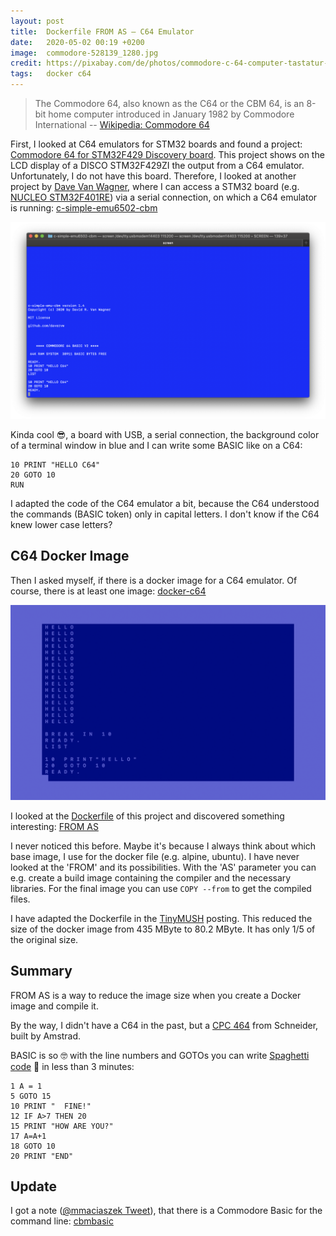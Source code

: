 ```yaml
---
layout: post
title:  Dockerfile FROM AS — C64 Emulator
date:   2020-05-02 00:19 +0200
image:  commodore-528139_1280.jpg
credit: https://pixabay.com/de/photos/commodore-c-64-computer-tastatur-528139/
tags:   docker c64
---
```


> The Commodore 64, also known as the C64 or the CBM 64, is an 8-bit home computer introduced in January 1982 by Commodore International -- [Wikipedia: Commodore 64]

First, I looked at C64 emulators for STM32 boards and found a project: [Commodore 64 for STM32F429 Discovery board]. This project shows on the LCD display of a DISCO STM32F429ZI the output from a C64 emulator. Unfortunately, I do not have this board. Therefore, I looked at another project by [Dave Van Wagner], where I can access a STM32 board (e.g. [NUCLEO STM32F401RE]) via a serial connection, on which a C64 emulator is running: [c-simple-emu6502-cbm]

![C64 emulator in terminal](/images/c-simple-emu-cbm.png)

Kinda cool 😎, a board with USB, a serial connection, the background color of a terminal window in blue and I can write some BASIC like on a C64:

```BASIC
10 PRINT "HELLO C64"
20 GOTO 10
RUN
```

I adapted the code of the C64 emulator a bit, because the C64 understood the commands (BASIC token) only in capital letters. I don't know if the C64 knew lower case letters?

## C64 Docker Image

Then I asked myself, if there is a docker image for a C64 emulator. Of course, there is at least one image: [docker-c64]

![C64 Emulator in Docker](/images/c64-docker.png)

I looked at the [Dockerfile] of this project and discovered something interesting: [FROM AS]

I never noticed this before. Maybe it's because I always think about which base image, I use for the docker file (e.g. alpine, ubuntu). I have never looked at the 'FROM' and its possibilities. With the 'AS' parameter you can e.g. create a build image containing the compiler and the necessary libraries. For the final image you can use `COPY --from` to get the compiled files.

I have adapted the Dockerfile in the [TinyMUSH] posting. This reduced the size of the docker image from 435 MByte to 80.2 MByte. It has only 1/5 of the original size.

## Summary

FROM AS is a way to reduce the image size when you create a Docker image and compile it.

By the way, I didn't have a C64 in the past, but a [CPC 464] from Schneider, built by Amstrad.

BASIC is so 🤓 with the line numbers and GOTOs you can write [Spaghetti code] 🍝 in less than 3 minutes:

```BASIC
1 A = 1
5 GOTO 15
10 PRINT "  FINE!"
12 IF A>7 THEN 20
15 PRINT "HOW ARE YOU?"
17 A=A+1
18 GOTO 10
20 PRINT "END"
```

## Update

I got a note ([@mmaciaszek Tweet]), that there is a Commodore Basic for the command line: [cbmbasic]

[Wikipedia: Commodore 64]: https://en.wikipedia.org/wiki/Commodore_64
[Commodore 64 for STM32F429 Discovery board]: https://techwithdave.davevw.com/2020/04/commodore-64-for-stm32f429-discovery.html
[NUCLEO STM32F401RE]: https://www.st.com/en/evaluation-tools/nucleo-f401re.html
[Dave Van Wagner]: https://github.com/davervw
[c-simple-emu6502-cbm]: https://github.com/choas/c-simple-emu6502-cbm
[docker-c64]: https://github.com/floooh/docker-c64
[Dockerfile]: https://github.com/floooh/docker-c64/blob/master/Dockerfile
[BASIC token]: https://www.c64-wiki.com/wiki/BASIC_token
[TinyMUSH]: /2020/04/14/dvorak-game-tinymush/
[CPC 464]: https://en.wikipedia.org/wiki/Amstrad_CPC_464
[FROM AS]: https://docs.docker.com/engine/reference/builder/#from
[Spaghetti code]: https://en.wikipedia.org/wiki/Spaghetti_code
[@mmaciaszek Tweet]: https://twitter.com/mmaciaszek/status/1256576102530719744
[cbmbasic]: https://github.com/mist64/cbmbasic
